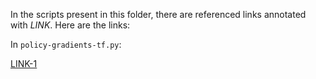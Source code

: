 
In the scripts present in this folder, there are referenced links annotated with *LINK*. Here are the links:

In `policy-gradients-tf.py`:

[LINK-1]() 